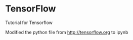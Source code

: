 # TensorFlow

Tutorial for Tensorflow

Modified the python file from http://tensorflow.org to ipynb 
